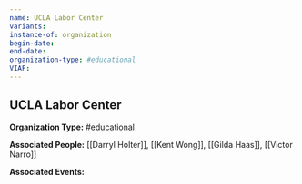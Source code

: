 ```yaml
---
name: UCLA Labor Center
variants: 
instance-of: organization
begin-date: 
end-date: 
organization-type: #educational
VIAF: 
---
```

## UCLA Labor Center

**Organization Type:** #educational

**Associated People:** [[Darryl Holter]], [[Kent Wong]], [[Gilda Haas]], [[Victor Narro]]

**Associated Events:** 